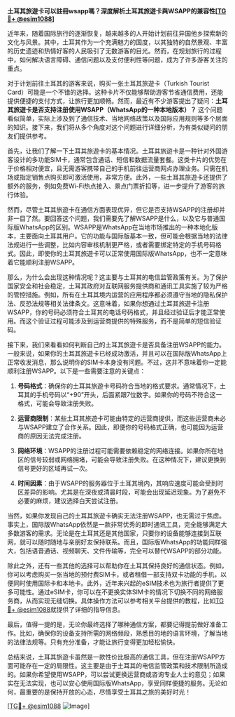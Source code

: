 **土耳其旅遊卡可以註冊wsapp嗎？深度解析土耳其旅遊卡與WSAPP的兼容性[[TG💪+ @esim1088](https://t.me/s/esim1088)]**

近年来，随着国际旅行的逐渐恢复，越来越多的人开始计划前往异国他乡探索新的文化与风景。其中，土耳其作为一个充满魅力的国度，以其独特的自然景观、丰富的历史遗迹和热情好客的人民吸引了无数游客的目光。然而，在规划旅行的过程中，如何解决语言障碍、通信问题以及支付便利性等问题，成为了许多游客关注的重点。

对于计划前往土耳其的游客来说，购买一张土耳其旅遊卡（Turkish Tourist Card）可能是一个不错的选择。这种卡片不仅能够帮助游客节省通信费用，还能提供便捷的支付方式，让旅行更加顺畅。然而，最近有不少游客提出了疑问：**土耳其旅遊卡是否支持注册使用WSAPP（WhatsApp的一种本地版本）？** 这个问题看似简单，实际上涉及到了通信技术、当地网络政策以及国际应用规则等多个层面的知识。接下来，我们将从多个角度对这个问题进行详细分析，为有类似疑问的朋友们提供参考。

首先，让我们了解一下土耳其旅遊卡的基本情况。土耳其旅遊卡是一种针对外国游客设计的多功能SIM卡，通常包含通话、短信和数据流量套餐。这类卡片的优势在于价格相对便宜，且无需游客携带自己的手机前往运营商网点办理业务。只需在机场或指定销售点购买即可激活使用，非常方便。此外，一些土耳其旅遊卡还提供了额外的服务，例如免费Wi-Fi热点接入、景点门票折扣等，进一步提升了游客的旅行体验。

然而，尽管土耳其旅遊卡在通信方面表现优异，但它是否支持WSAPP的注册却并非一目了然。要回答这个问题，我们需要先了解WSAPP是什么，以及它与普通国际版WhatsApp的区别。WSAPP是WhatsApp在当地市场推出的一种本地化版本，主要面向土耳其用户。它的功能与国际版基本一致，但可能会根据当地的法律法规进行一些调整，比如内容审核机制更严格，或者需要绑定特定的手机号码格式。因此，即使你的土耳其旅遊卡可以正常使用国际版WhatsApp，也不一定意味着它能顺利注册WSAPP。

那么，为什么会出现这种情况呢？这主要与土耳其的电信监管政策有关。为了保护国家安全和社会稳定，土耳其政府对互联网服务提供商和通讯工具实施了较为严格的管控措施。例如，所有在土耳其境内运营的应用程序都必须遵守当地的隐私保护法、反恐法规等相关法律条文。这意味着，如果你想通过土耳其旅遊卡注册WSAPP，你的号码必须符合土耳其的电话号码格式，并且经过验证后才能正常使用。而这个验证过程可能涉及到运营商提供的特殊服务，而不是简单的短信验证码。

接下来，我们来看看如何判断自己的土耳其旅遊卡是否具备注册WSAPP的能力。一般来说，如果你的土耳其旅遊卡已经成功激活，并且可以在国际版WhatsApp上正常收发消息，那么说明你的SIM卡本身没有问题。不过，这并不意味着你一定能顺利注册WSAPP。以下是一些需要注意的关键点：

1. **号码格式**：确保你的土耳其旅遊卡号码符合当地的格式要求。通常情况下，土耳其的手机号码以“+90”开头，后面紧跟7位数字。如果你的号码不符合这一格式，可能会导致注册失败。

2. **运营商限制**：某些土耳其旅遊卡可能由特定的运营商提供，而这些运营商未必与WSAPP建立了合作关系。因此，即便你的号码格式正确，也可能因为运营商的原因无法完成注册。

3. **网络环境**：WSAPP的注册过程可能需要依赖稳定的网络连接。如果你所在地区的信号较弱或网络拥堵，可能会导致注册失败。在这种情况下，建议更换到信号更好的区域再试一次。

4. **时间因素**：由于WSAPP的服务器位于土耳其境内，其响应速度可能会受到时区差异的影响。尤其是在深夜或清晨时段，可能会出现延迟现象。为了避免不必要的麻烦，建议选择白天尝试注册。

当然，如果你发现自己的土耳其旅遊卡确实无法注册WSAPP，也无需过于焦虑。事实上，国际版WhatsApp依然是一款非常优秀的即时通讯工具，完全能够满足大多数游客的需求。无论是在土耳其还是其他国家，只要你的设备能够连接到互联网，就可以随时随地与亲朋好友保持联系。而且，国际版WhatsApp的功能同样强大，包括语音通话、视频聊天、文件传输等，完全可以替代WSAPP的部分功能。

除此之外，还有一些其他的选择可以帮助你在土耳其保持良好的通信状态。例如，你可以考虑购买一张当地的预付费SIM卡，或者租借一部支持双卡功能的手机，以便同时使用国际卡和本地卡。此外，近年来兴起的eSIM技术也为旅行者提供了更多可能性。通过eSIM卡，你可以在不更换实体SIM卡的情况下切换不同的网络服务商，从而实现无缝切换。具体操作方法可以参考相关平台提供的教程，比如[TG💪+ @esim1088](https://t.me/s/esim1088)就提供了详细的指导信息。

最后，值得一提的是，无论你最终选择了哪种通信方案，都要记得提前做好准备工作。比如，确保你的设备支持所需的网络频段，熟悉目的地的语言环境，了解当地的法律法规等。只有充分准备，才能让旅行变得更加轻松愉快。

总结来说，土耳其旅遊卡虽然是一款性价比极高的通信工具，但在注册WSAPP方面可能存在一定的局限性。这主要是由于土耳其的电信监管政策和技术限制所造成的。如果你希望使用WSAPP，可以尝试更换运营商或咨询专业人士的意见；如果实在无法实现，也可以安心使用国际版WhatsApp，享受同样便捷的服务。无论如何，最重要的是保持开放的心态，尽情享受土耳其之旅的美好时光！

[[TG💪+ @esim1088](https://t.me/s/esim1088) ![Image](https://i.postimg.cc/4NQfJmqS/Snipaste-2025-05-13-00-14-12.png)]